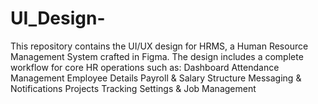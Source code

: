 # UI_Design-
This repository contains the UI/UX design for HRMS, a Human Resource Management System crafted in Figma. The design includes a complete workflow for core HR operations such as:  Dashboard  Attendance Management  Employee Details  Payroll &amp; Salary Structure  Messaging &amp; Notifications  Projects Tracking  Settings &amp; Job Management 
